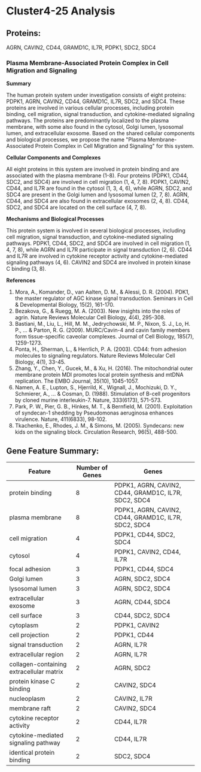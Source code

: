 # Cluster4-25 Analysis

## Proteins: 

AGRN, CAVIN2, CD44, GRAMD1C, IL7R, PDPK1, SDC2, SDC4

### Plasma Membrane-Associated Protein Complex in Cell Migration and Signaling

**Summary**

The human protein system under investigation consists of eight proteins: PDPK1, AGRN, CAVIN2, CD44, GRAMD1C, IL7R, SDC2, and SDC4. These proteins are involved in various cellular processes, including protein binding, cell migration, signal transduction, and cytokine-mediated signaling pathways. The proteins are predominantly localized to the plasma membrane, with some also found in the cytosol, Golgi lumen, lysosomal lumen, and extracellular exosome. Based on the shared cellular components and biological processes, we propose the name "Plasma Membrane-Associated Protein Complex in Cell Migration and Signaling" for this system.

**Cellular Components and Complexes**

All eight proteins in this system are involved in protein binding and are associated with the plasma membrane (1-8). Four proteins (PDPK1, CD44, SDC2, and SDC4) are involved in cell migration (1, 4, 7, 8). PDPK1, CAVIN2, CD44, and IL7R are found in the cytosol (1, 3, 4, 6), while AGRN, SDC2, and SDC4 are present in the Golgi lumen and lysosomal lumen (2, 7, 8). AGRN, CD44, and SDC4 are also found in extracellular exosomes (2, 4, 8). CD44, SDC2, and SDC4 are located on the cell surface (4, 7, 8).

**Mechanisms and Biological Processes**

This protein system is involved in several biological processes, including cell migration, signal transduction, and cytokine-mediated signaling pathways. PDPK1, CD44, SDC2, and SDC4 are involved in cell migration (1, 4, 7, 8), while AGRN and IL7R participate in signal transduction (2, 6). CD44 and IL7R are involved in cytokine receptor activity and cytokine-mediated signaling pathways (4, 6). CAVIN2 and SDC4 are involved in protein kinase C binding (3, 8).

**References**

1. Mora, A., Komander, D., van Aalten, D. M., & Alessi, D. R. (2004). PDK1, the master regulator of AGC kinase signal transduction. Seminars in Cell & Developmental Biology, 15(2), 161-170.
2. Bezakova, G., & Ruegg, M. A. (2003). New insights into the roles of agrin. Nature Reviews Molecular Cell Biology, 4(4), 295-308.
3. Bastiani, M., Liu, L., Hill, M. M., Jedrychowski, M. P., Nixon, S. J., Lo, H. P., ... & Parton, R. G. (2009). MURC/Cavin-4 and cavin family members form tissue-specific caveolar complexes. Journal of Cell Biology, 185(7), 1259-1273.
4. Ponta, H., Sherman, L., & Herrlich, P. A. (2003). CD44: from adhesion molecules to signaling regulators. Nature Reviews Molecular Cell Biology, 4(1), 33-45.
5. Zhang, Y., Chen, Y., Gucek, M., & Xu, H. (2016). The mitochondrial outer membrane protein MDI promotes local protein synthesis and mtDNA replication. The EMBO Journal, 35(10), 1045-1057.
6. Namen, A. E., Lupton, S., Hjerrild, K., Wignall, J., Mochizuki, D. Y., Schmierer, A., ... & Cosman, D. (1988). Stimulation of B-cell progenitors by cloned murine interleukin-7. Nature, 333(6173), 571-573.
7. Park, P. W., Pier, G. B., Hinkes, M. T., & Bernfield, M. (2001). Exploitation of syndecan-1 shedding by Pseudomonas aeruginosa enhances virulence. Nature, 411(6833), 98-102.
8. Tkachenko, E., Rhodes, J. M., & Simons, M. (2005). Syndecans: new kids on the signaling block. Circulation Research, 96(5), 488-500.

## Gene Feature Summary: 

| Feature | Number of Genes | Genes |
| --- | --- | --- |
| protein binding | 8 | PDPK1, AGRN, CAVIN2, CD44, GRAMD1C, IL7R, SDC2, SDC4 |
| plasma membrane | 8 | PDPK1, AGRN, CAVIN2, CD44, GRAMD1C, IL7R, SDC2, SDC4 |
| cell migration | 4 | PDPK1, CD44, SDC2, SDC4 |
| cytosol | 4 | PDPK1, CAVIN2, CD44, IL7R |
| focal adhesion | 3 | PDPK1, CD44, SDC4 |
| Golgi lumen | 3 | AGRN, SDC2, SDC4 |
| lysosomal lumen | 3 | AGRN, SDC2, SDC4 |
| extracellular exosome | 3 | AGRN, CD44, SDC4 |
| cell surface | 3 | CD44, SDC2, SDC4 |
| cytoplasm | 2 | PDPK1, CAVIN2 |
| cell projection | 2 | PDPK1, CD44 |
| signal transduction | 2 | AGRN, IL7R |
| extracellular region | 2 | AGRN, IL7R |
| collagen-containing extracellular matrix | 2 | AGRN, SDC2 |
| protein kinase C binding | 2 | CAVIN2, SDC4 |
| nucleoplasm | 2 | CAVIN2, IL7R |
| membrane raft | 2 | CAVIN2, SDC4 |
| cytokine receptor activity | 2 | CD44, IL7R |
| cytokine-mediated signaling pathway | 2 | CD44, IL7R |
| identical protein binding | 2 | SDC2, SDC4 |

